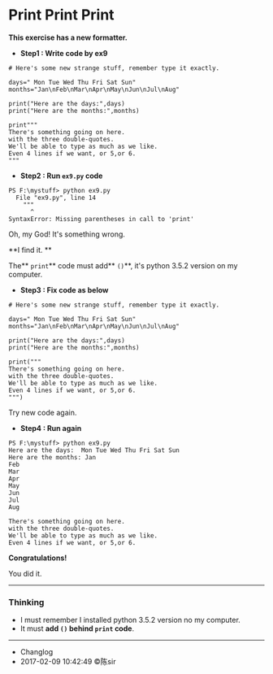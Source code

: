 # Print Print Print

**This exercise has a new formatter.**

- **Step1 : Write code by ex9**

```
# Here's some new strange stuff, remember type it exactly.

days=" Mon Tue Wed Thu Fri Sat Sun"
months="Jan\nFeb\nMar\nApr\nMay\nJun\nJul\nAug"

print("Here are the days:",days)
print("Here are the months:",months)

print"""
There's something going on here.
with the three double-quotes.
We'll be able to type as much as we like.
Even 4 lines if we want, or 5,or 6.
"""

```

- **Step2 : Run `ex9.py` code**

```
PS F:\mystuff> python ex9.py
  File "ex9.py", line 14
    """
      ^
SyntaxError: Missing parentheses in call to 'print'
```

Oh, my God! It's something wrong.

**I find it. **

The** `print`** code must add** `()`**, it's python 3.5.2 version on my computer.

- **Step3 : Fix code as below**

```
# Here's some new strange stuff, remember type it exactly.

days=" Mon Tue Wed Thu Fri Sat Sun"
months="Jan\nFeb\nMar\nApr\nMay\nJun\nJul\nAug"

print("Here are the days:",days)
print("Here are the months:",months)

print("""
There's something going on here.
with the three double-quotes.
We'll be able to type as much as we like.
Even 4 lines if we want, or 5,or 6.
""")
```
Try new code again.

- **Step4 : Run again**

```
PS F:\mystuff> python ex9.py
Here are the days:  Mon Tue Wed Thu Fri Sat Sun
Here are the months: Jan
Feb
Mar
Apr
May
Jun
Jul
Aug

There's something going on here.
with the three double-quotes.
We'll be able to type as much as we like.
Even 4 lines if we want, or 5,or 6.

```
**Congratulations!**

You did it.
***
### Thinking

- I must remember I installed python 3.5.2 version no my computer.
- It must **add `()` behind `print` code**.
***
- Changlog
- 2017-02-09 10:42:49 ©陈sir

